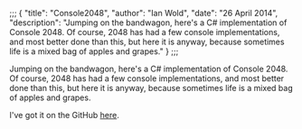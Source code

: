 ;;;
{
	"title": "Console2048",
	"author": "Ian Wold",
	"date": "26 April 2014",
	"description": "Jumping on the bandwagon, here's a C# implementation of Console 2048. Of course, 2048 has had a few console implementations, and most better done than this, but here it is anyway, because sometimes life is a mixed bag of apples and grapes."
}
;;;

Jumping on the bandwagon, here's a C# implementation of Console 2048. Of course, 2048 has had a few console implementations, and most better done than this, but here it is anyway, because sometimes life is a mixed bag of apples and grapes.

I've got it on the GitHub [here](https://github.com/IanWold/Console2048).
